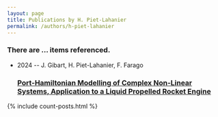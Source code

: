 ```yaml
---
layout: page
title: Publications by H. Piet-Lahanier
permalink: /authors/h-piet-lahanier
---
```


<h3 id="number-posts">There are ... items referenced.</h3>
<ul class="post-list">
<li><span class='post-meta'>2024 -- J. Gibart, H. Piet-Lahanier, F. Farago</span><h3><a class='post-link' href="{{ site.baseurl }}/port-hamiltonian-modelling-of-complex-non-linear-systems-application-to-a-liquid-propelled-rocket-engine">Port-Hamiltonian Modelling of Complex Non-Linear Systems, Application to a Liquid Propelled Rocket Engine</a></h3></li>

</ul>
{% include count-posts.html %}
